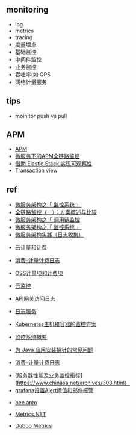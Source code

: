 



## monitoring
+ log 
+ metrics
+ tracing
+ 度量埋点
+ 基础监控
+ 中间件监控
+ 业务监控
+ 吞吐率(如 QPS
+ 网络计量服务
## tips
+ moinitor push vs pull


## APM
+ [APM](https://www.elastic.co/guide/en/apm/index.html)
+ [微服务下的APM全链路监控](https://yq.aliyun.com/articles/272142)
+ [借助 Elastic Stack 实现可观察性](https://www.elastic.co/cn/blog/observability-with-the-elastic-stack)
+ [Transaction view](https://www.elastic.co/guide/en/kibana/7.5/transactions.html)

## ref
+ [微服务架构之「 监控系统 」](https://zhuanlan.zhihu.com/p/66487165)
+ [全链路监控（一）：方案概述与比较](https://juejin.im/post/5a7a9e0af265da4e914b46f1#heading-23)
+ [微服务架构之「 调用链监控 ](https://www.javazhiyin.com/38512.html)
+ [微服务架构之「 监控系统 」](https://www.cnblogs.com/jsjwk/p/10899175.html)
+ [微服务架构实践（日志收集）](https://zhuanlan.zhihu.com/p/39491846)

<!-- 计量 -->
+ [云计量和计费](https://www.ibm.com/developerworks/cn/cloud/library/cl-cloudmetering/index.html)
+ [消费-计量计费日志](https://www.alibabacloud.com/help/zh/doc-detail/59359.htm?spm=a2c63.p38356.b99.609.6d4229e16PUKvh)
+ [OSS计量项和计费项](https://www.alibabacloud.com/help/zh/doc-detail/59636.htm)

+ [云监控](https://help.aliyun.com/document_detail/44584.html?spm=a2c4g.11186623.6.621.696c5c4aIg4TnM)
+ [API网关访问日志](https://help.aliyun.com/document_detail/64803.html)
+ [日志服务](https://help.aliyun.com/product/28958.html)
+ [Kubernetes主机和容器的监控方案](https://www.kubernetes.org.cn/2432.html)
+ [监控系统概要](https://juejin.im/post/5bee22c051882528c4466334)
+ [为 Java 应用安装探针的常见问题](https://help.aliyun.com/knowledge_detail/66214.html?spm=5176.13910061.0.0.575e5bd7u7J4Ea)
<!-- 阿里云 -->
+ [消费-计量计费日志](https://www.alibabacloud.com/help/zh/doc-detail/59359.htm)
<!-- 指标告警 -->
+ [服务器性能及业务监控指标](https://www.chinasa.net/archives/303.html）
+ [grafana设置Alert阈值和邮件报警](https://yq.aliyun.com/articles/683256)
<!-- 框架 -->
+ [bee apm](https://gitee.com/beetle082/bee-apm)

+ [Metrics.NET](https://www.infoq.cn/article/architecture-practice-05-metrics)
+ [Dubbo Metrics](https://developer.aliyun.com/article/693569)
